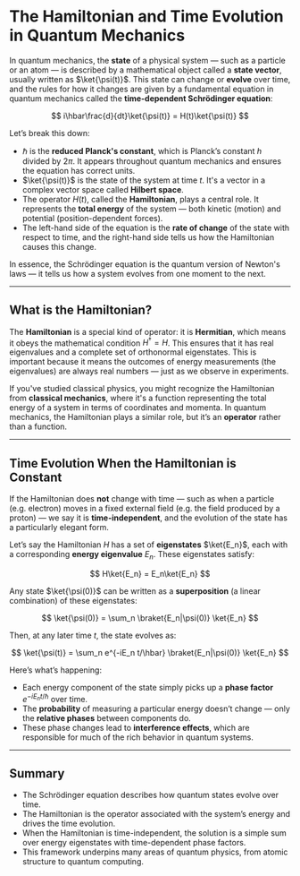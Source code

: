 # The Hamiltonian and Time Evolution in Quantum Mechanics

In quantum mechanics, the **state** of a physical system — such as a particle or an atom — is described by a mathematical object called a **state vector**, usually written as $\ket{\psi(t)}$. This state can change or **evolve** over time, and the rules for how it changes are given by a fundamental equation in quantum mechanics called the **time-dependent Schrödinger equation**:

$$
i\hbar\frac{d}{dt}\ket{\psi(t)} = H(t)\ket{\psi(t)}
$$

Let’s break this down:

- $\hbar$ is the **reduced Planck's constant**, which is Planck’s constant $h$ divided by $2\pi$. It appears throughout quantum mechanics and ensures the equation has correct units.
- $\ket{\psi(t)}$ is the state of the system at time $t$. It's a vector in a complex vector space called **Hilbert space**.
- The operator $H(t)$, called the **Hamiltonian**, plays a central role. It represents the **total energy** of the system — both kinetic (motion) and potential (position-dependent forces).
- The left-hand side of the equation is the **rate of change** of the state with respect to time, and the right-hand side tells us how the Hamiltonian causes this change.

In essence, the Schrödinger equation is the quantum version of Newton's laws — it tells us how a system evolves from one moment to the next.

---

## What is the Hamiltonian?

The **Hamiltonian** is a special kind of operator: it is **Hermitian**, which means it obeys the mathematical condition $H^\dagger=H$. This ensures that it has real eigenvalues and a complete set of orthonormal eigenstates. This is important because it means the outcomes of energy measurements (the eigenvalues) are always real numbers — just as we observe in experiments.

If you've studied classical physics, you might recognize the Hamiltonian from **classical mechanics**, where it's a function representing the total energy of a system in terms of coordinates and momenta. In quantum mechanics, the Hamiltonian plays a similar role, but it’s an **operator** rather than a function.

---

## Time Evolution When the Hamiltonian is Constant

If the Hamiltonian does **not** change with time — such as when a particle (e.g. electron) moves in a fixed external field (e.g. the field produced by a proton) — we say it is **time-independent**, and the evolution of the state has a particularly elegant form.

Let’s say the Hamiltonian $H$ has a set of **eigenstates** $\ket{E_n}$, each with a corresponding **energy eigenvalue** $E_n$. These eigenstates satisfy:

$$
H\ket{E_n} = E_n\ket{E_n}
$$

Any state $\ket{\psi(0)}$ can be written as a **superposition** (a linear combination) of these eigenstates:

$$
\ket{\psi(0)} = \sum_n \braket{E_n|\psi(0)} \ket{E_n}
$$

Then, at any later time $t$, the state evolves as:

$$
\ket{\psi(t)} = \sum_n e^{-iE_n t/\hbar} \braket{E_n|\psi(0)} \ket{E_n}
$$

Here’s what’s happening:
- Each energy component of the state simply picks up a **phase factor** $e^{-iE_n t/\hbar}$ over time.
- The **probability** of measuring a particular energy doesn’t change — only the **relative phases** between components do.
- These phase changes lead to **interference effects**, which are responsible for much of the rich behavior in quantum systems.

---

## Summary

- The Schrödinger equation describes how quantum states evolve over time.
- The Hamiltonian is the operator associated with the system’s energy and drives the time evolution.
- When the Hamiltonian is time-independent, the solution is a simple sum over energy eigenstates with time-dependent phase factors.
- This framework underpins many areas of quantum physics, from atomic structure to quantum computing.

